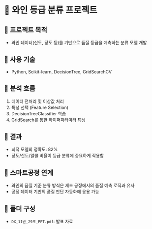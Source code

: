 # 🍷 와인 등급 분류 프로젝트

## 🎯 프로젝트 목적
- 와인 데이터(산도, 당도 등)를 기반으로 품질 등급을 예측하는 분류 모델 개발

## 🧪 사용 기술
- Python, Scikit-learn, DecisionTree, GridSearchCV

## 🧭 분석 흐름
1. 데이터 전처리 및 이상값 처리
2. 특성 선택 (Feature Selection)
3. DecisionTreeClassifier 학습
4. GridSearch를 통한 하이퍼파라미터 튜닝

## 📝 결과
- 최적 모델의 정확도: 82%
- 당도/산도/알콜 비율이 등급 분류에 중요하게 작용함

## 🤖 스마트공정 연계
- 와인의 품질 기준 분류 방식은 제조 공정에서의 품질 예측 로직과 유사
- 공정 데이터 기반의 품질 판단 자동화에 응용 가능

## 📂 폴더 구성
- `DX_11반_29조_PPT.pdf`: 발표 자료
